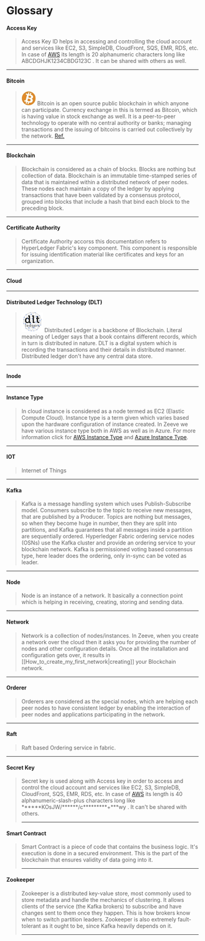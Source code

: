 # Glossary

#### Access Key



> Access Key ID helps in accessing and controlling the cloud account and services like EC2, S3, SimpleDB, CloudFront, SQS, EMR, RDS, etc. In case of [AWS](https://aws.amazon.com/) its length is 20 alphanumeric characters long like ABCDGHJK1234CBDG123C . It can be shared with others as well.

* * *

#### Bitcoin

> ![img](./images/bitcoin.jpg) Bitcoin is an open source public blockchain in which anyone can participate. Currency exchange in this is termed as Bitcoin, which is having value in stock exchange as well. It is a peer-to-peer technology to operate with no central authority or banks; managing transactions and the issuing of bitcoins is carried out collectively by the network. [Ref.](https://bitcoin.org/en/)

* * *

#### Blockchain

> Blockchain is considered as a chain of blocks. Blocks are nothing but collection of data. Blockchain is an immutable time-stamped series of data that is maintained within a distributed network of peer nodes. These nodes each maintain a copy of the ledger by applying transactions that have been validated by a consensus protocol, grouped into blocks that include a hash that bind each block to the preceding block.

* * *

#### Certificate Authority

> Certificate Authority accorss this documentation refers to HyperLedger Fabric's key component. This component is responsible for issuing identification material like certificates and keys for an organization. 

* * *

#### Cloud

* * *

<!-- #### Credits
>![img](./images/credits.png) Credits is a decentralized blockchain platform built over peer-to-peer principles in order to develop smart contracts and decentralized applications. Smart contracts are aiming to create high-performance applications. [Ref.](https://credits.com/)

* * * -->

#### Distributed Ledger Technology (DLT)
> ![img](./images/dlt.png) Distributed Ledger is a backbone of Blockchain. Literal meaning of Ledger says that a book contains different records, which in turn is distributed in nature. DLT is a digital system which is recording the transactions and their details in distributed manner. Distributed ledger don't have any central data store.
* * *

<!--#### Ethereum

> ![img](./images/ethereum.png) Ethereum is an open-source, public, blockchain based distributed computing platform and operating system which involves smart contract (business logic coded script) functionality. Ether is a token whose blockchain is generated by the Ethereum platform. Ether is a currency used for the transactions between accounts and also used to compensate participating mining nodes for computations performed. [Ref.](https://www.ethereum.org/)

 * * *

 #### Hyperledger Fabric

> ![img](./images/fabric.png) Hyperledger Fabric is an open source enterprise-grade permissioned distributed ledger technology (DLT) platform, designed for use in enterprise contexts, that delivers some key differentiating capabilities over other popular distributed ledger or blockchain platforms. [Ref.](https://hyperledger-fabric.readthedocs.io/en/release-1.4/whatis.html)

* * * -->

#### Inode

* * *

#### Instance Type

> In cloud instance is considered as a node termed as EC2 (Elastic Compute Cloud). Instance type is a term given which varies based upon the hardware configuration of instance created. In Zeeve we have various instance type both in AWS as well as in Azure. For more information click for [AWS Instance Type](https://aws.amazon.com/ec2/instance-types/) and [Azure Instance Type](https://azure.microsoft.com/en-in/pricing/details/virtual-machines/linux/).

* * *

#### IOT

> Internet of Things

* * *


#### Kafka

> Kafka is a message handling system which uses Publish-Subscribe model. Consumers subscribe to the topic to receive new messages, that are published by a Producer. Topics are nothing but messages, so when they become huge in number, then they are split into partitions, and Kafka guarantees that all messages inside a partition are sequentially ordered. Hyperledger Fabric ordering service nodes (OSNs) use the Kafka cluster and provide an ordering service to your blockchain network. Kafka is permissioned voting based consensus type, here leader does the ordering, only in-sync can be voted as leader. 

* * *


#### Node

> Node is an instance of a network. It basically a connection point which is helping in receiving, creating, storing and sending data.

* * *

#### Network

> Network is a collection of nodes/instances. In Zeeve, when you create a network over the cloud then it asks you for providing the number of nodes and other configuration details. Once all the installation and configuration gets over, it results in [[How_to_create_my_first_network|creating]] your Blockchain network.

* * *


#### Orderer

> Orderers are considered as the special nodes, which are helping each peer nodes to have consistent ledger by enabling the interaction of peer nodes and applications participating in the network.


* * *

#### Raft

> Raft based Ordering service in fabric.


* * *

<!-- #### Sawtooth

> ![img](./images/sawtooth.png) Hyperledger Sawtooth is an enterprise blockchain platform for building distributed ledger applications and networks. The design philosophy targets keeping ledgers distributed and making smart contracts safe, particularly for enterprise use. [Ref.](https://sawtooth.hyperledger.org/docs/core/releases/1.0/introduction.html)
> 
> * * * -->


#### Secret Key

> Secret key is used along with Access key in order to access and control the cloud account and services like EC2, S3, SimpleDB, CloudFront, SQS, EMR, RDS, etc. In case of [AWS](https://aws.amazon.com/) its length is 40 alphanumeric-slash-plus characters long like \*\*\*\*\*\*KOsJW/\*\*\*\*\*\*/c\*\*\*\*\*\*\*\*\*+\*\*\*wy . It can't be shared with others.
>
> * * *

#### Smart Contract

> Smart Contract is a piece of code that contains the business logic. It's execution is done in a secured environment. This is the part of the blockchain that ensures validity of data going into it.  
>
> * * *

#### Zookeeper

> Zookeeper is a distributed key-value store, most commonly used to store metadata and handle the mechanics of clustering. It allows clients of the service (the Kafka brokers) to subscribe and have changes sent to them once they happen. This is how brokers know when to switch partition leaders. Zookeeper is also extremely fault-tolerant as it ought to be, since Kafka heavily depends on it.
> * * *